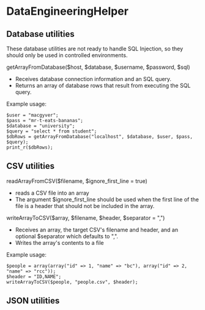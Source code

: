 # DataEngineeringHelper

## Database utilities

These database utilities are not ready to handle SQL Injection, so they should only be used in controlled environments.

getArrayFromDatabase($host, $database, $username, $password, $sql)
- Receives database connection information and an SQL query.
- Returns an array of database rows that result from executing the SQL query.

Example usage:
```
$user = "macgyver";
$pass = "mr-t-eats-bananas";
$database = "university";
$query = "select * from student";
$dbRows = getArrayFromDatabase("localhost", $database, $user, $pass, $query);
print_r($dbRows);
```

## CSV utilities

readArrayFromCSV($filename, $ignore_first_line = true)
- reads a CSV file into an array
- The argument $ignore_first_line should be used when the first line of the file is a header that should not be included in the array.

writeArrayToCSV($array, $filename, $header, $separator = ",")
- Receives an array, the target CSV's filename and header, and an optional $separator which defaults to ",".
- Writes the array's contents to a file

Example usage:
```
$people = array(array("id" => 1, "name" => "bc"), array("id" => 2, "name" => "rcc"));
$header = "ID,NAME";
writeArrayToCSV($people, "people.csv", $header);
```

## JSON utilities
